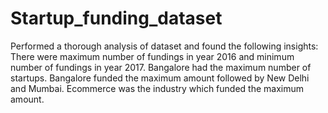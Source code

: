 # Startup_funding_dataset
Performed a thorough analysis of dataset and found the following insights:
There were maximum number of fundings in year 2016 and minimum number of fundings in year 2017.
Bangalore had the maximum number of startups.
Bangalore funded the maximum amount followed by New Delhi and Mumbai.
Ecommerce was the industry which funded the maximum amount.
